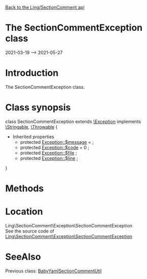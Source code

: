 [Back to the Ling/SectionComment api](https://github.com/lingtalfi/SectionComment/blob/master/doc/api/Ling/SectionComment.md)



The SectionCommentException class
================
2021-03-19 --> 2021-05-27






Introduction
============

The SectionCommentException class.



Class synopsis
==============


class <span class="pl-k">SectionCommentException</span> extends [\Exception](http://php.net/manual/en/class.exception.php) implements [\Stringable](https://wiki.php.net/rfc/stringable), [\Throwable](http://php.net/manual/en/class.throwable.php) {

- Inherited properties
    - protected  [Exception::$message](#property-message) =  ;
    - protected  [Exception::$code](#property-code) = 0 ;
    - protected  [Exception::$file](#property-file) ;
    - protected  [Exception::$line](#property-line) ;

}






Methods
==============






Location
=============
Ling\SectionComment\Exception\SectionCommentException<br>
See the source code of [Ling\SectionComment\Exception\SectionCommentException](https://github.com/lingtalfi/SectionComment/blob/master/Exception/SectionCommentException.php)



SeeAlso
==============
Previous class: [BabyYamlSectionCommentUtil](https://github.com/lingtalfi/SectionComment/blob/master/doc/api/Ling/SectionComment/BabyYamlSectionCommentUtil.md)<br>
